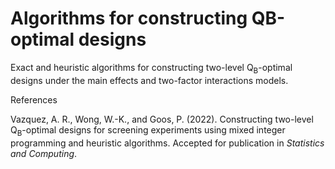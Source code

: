 # Algorithms for constructing QB-optimal designs
Exact and heuristic algorithms for constructing two-level Q<sub>B</sub>-optimal designs under the main effects and two-factor interactions models.

References

Vazquez, A. R., Wong, W.-K., and Goos, P. (2022). Constructing two-level Q<sub>B</sub>-optimal designs for screening experiments using mixed integer programming and heuristic algorithms. Accepted for publication in _Statistics and Computing_.

